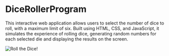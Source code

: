 # DiceRollerProgram

This interactive web application allows users to select the number of dice to roll, with a maximum limit of six. Built using HTML, CSS, and JavaScript, it simulates the experience of rolling dice, generating random numbers for each selected die and displaying the results on the screen.

![Roll the Dice!](\DiceRollerProgram\diceForReadme.png)

